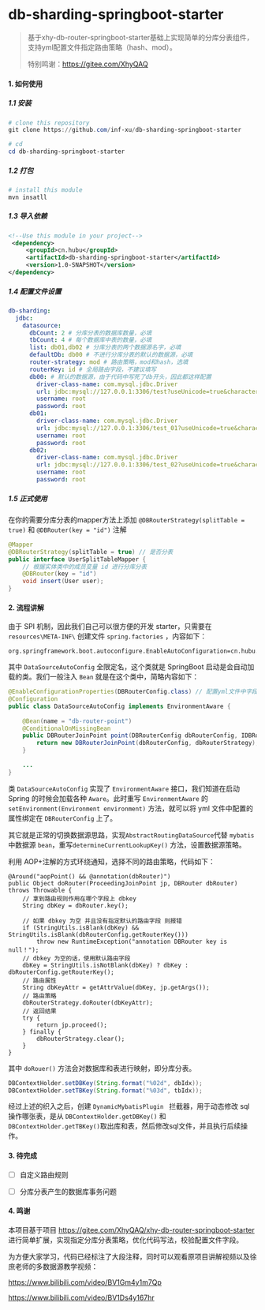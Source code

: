 # db-sharding-springboot-starter

> 基于xhy-db-router-springboot-starter基础上实现简单的分库分表组件，支持yml配置文件指定路由策略（hash、mod）。
>
> 特别鸣谢：https://gitee.com/XhyQAQ

#### 1. 如何使用

##### 1.1 安装

```powershell
# clone this repository
git clone https://github.com/inf-xu/db-sharding-springboot-starter

# cd
cd db-sharding-springboot-starter
```

##### 1.2 打包

```powershell
# install this module
mvn insatll
```

##### 1.3 导入依赖

```xml
<!--Use this module in your project-->
 <dependency>
     <groupId>cn.hubu</groupId>
     <artifactId>db-sharding-springboot-starter</artifactId>
     <version>1.0-SNAPSHOT</version>
</dependency>
```

##### 1.4 配置文件设置

```yml
db-sharding:
  jdbc:
    datasource:
      dbCount: 2 # 分库分表的数据库数量，必填
      tbCount: 4 # 每个数据库中表的数量，必填
      list: db01,db02 # 分库分表的两个数据源名字，必填
      defaultDb: db00 # 不进行分库分表的默认的数据源，必填
      router-strategy: mod # 路由策略，mod和hash，选填
      routerKey: id # 全局路由字段，不建议填写
      db00: # 默认的数据源，由于代码中写死了db开头，因此都这样配置
        driver-class-name: com.mysql.jdbc.Driver
        url: jdbc:mysql://127.0.0.1:3306/test?useUnicode=true&characterEncoding=UTF-8&serverTimezone=Asia/Shanghai
        username: root
        password: root
      db01:
        driver-class-name: com.mysql.jdbc.Driver
        url: jdbc:mysql://127.0.0.1:3306/test_01?useUnicode=true&characterEncoding=UTF-8&serverTimezone=Asia/Shanghai
        username: root
        password: root
      db02:
        driver-class-name: com.mysql.jdbc.Driver
        url: jdbc:mysql://127.0.0.1:3306/test_02?useUnicode=true&characterEncoding=UTF-8&serverTimezone=Asia/Shanghai
        username: root
        password: root
```

##### 1.5 正式使用

在你的需要分库分表的mapper方法上添加 `@DBRouterStrategy(splitTable = true)` 和 `@DBRouter(key = "id")` 注解

```java
@Mapper
@DBRouterStrategy(splitTable = true) // 是否分表
public interface UserSplitTableMapper {
    // 根据实体类中的成员变量 id 进行分库分表
    @DBRouter(key = "id")
    void insert(User user);
}
```



#### 2. 流程讲解

由于 SPI 机制，因此我们自己可以很方便的开发 starter，只需要在 `resources\META-INF\` 创建文件 `spring.factories` ，内容如下：

```properties
org.springframework.boot.autoconfigure.EnableAutoConfiguration=cn.hubu.config.DataSourceAutoConfig
```

其中 `DataSourceAutoConfig` 全限定名，这个类就是 SpringBoot 启动是会自动加载的类。我们一般注入 `Bean` 就是在这个类中，简略内容如下：

```java
@EnableConfigurationProperties(DBRouterConfig.class) // 配置yml文件中字段的格式
@Configuration
public class DataSourceAutoConfig implements EnvironmentAware {
    
    @Bean(name = "db-router-point")
    @ConditionalOnMissingBean
    public DBRouterJoinPoint point(DBRouterConfig dbRouterConfig, IDBRouterStrategy dbRouterStrategy) {
        return new DBRouterJoinPoint(dbRouterConfig, dbRouterStrategy);
    }
    
    ...
}
```

类 `DataSourceAutoConfig` 实现了 `EnvironmentAware` 接口，我们知道在启动 Spring 的时候会加载各种 `Aware`。此时重写 `EnvironmentAware` 的 ` setEnvironment(Environment environment)` 方法，就可以将 yml 文件中配置的属性绑定在 `DBRouterConfig` 上了。

其它就是正常的切换数据源思路，实现`AbstractRoutingDataSource`代替 `mybatis` 中数据源 `bean`，重写`determineCurrentLookupKey()` 方法，设置数据源策略。

利用 AOP+注解的方式环绕通知，选择不同的路由策略，代码如下：

```
@Around("aopPoint() && @annotation(dbRouter)")
public Object doRouter(ProceedingJoinPoint jp, DBRouter dbRouter) throws Throwable {
    // 拿到路由规则作用在哪个字段上 dbkey
    String dbKey = dbRouter.key();

    // 如果 dbkey 为空 并且没有指定默认的路由字段 则报错
    if (StringUtils.isBlank(dbKey) && StringUtils.isBlank(dbRouterConfig.getRouterKey())) 
    	throw new RuntimeException("annotation DBRouter key is null！");
    // dbkey 为空的话，使用默认路由字段
    dbKey = StringUtils.isNotBlank(dbKey) ? dbKey : dbRouterConfig.getRouterKey();
    // 路由属性
    String dbKeyAttr = getAttrValue(dbKey, jp.getArgs());
    // 路由策略
    dbRouterStrategy.doRouter(dbKeyAttr);
    // 返回结果
    try {
    	return jp.proceed();
    } finally {
    	dbRouterStrategy.clear();
    }
}
```

其中 `doRouer()` 方法会对数据库和表进行映射，即分库分表。

```java
DBContextHolder.setDBKey(String.format("%02d", dbIdx));
DBContextHolder.setTBKey(String.format("%03d", tbIdx));
```

经过上述的织入之后，创建 `DynamicMybatisPlugin ` 拦截器，用于动态修改 sql 操作哪张表，是从 `DBContextHolder.getDBKey()` 和 ``DBContextHolder.getTBKey()``取出库和表，然后修改sql文件，并且执行后续操作。



#### 3. 待完成

- [ ] 自定义路由规则
- [ ] 分库分表产生的数据库事务问题



#### 4. 鸣谢

本项目基于项目 https://gitee.com/XhyQAQ/xhy-db-router-springboot-starter 进行简单扩展，实现指定分库分表策略，优化代码写法，校验配置文件字段。

为方便大家学习，代码已经标注了大段注释，同时可以观看原项目讲解视频以及徐庶老师的多数据源教学视频：

https://www.bilibili.com/video/BV1Gm4y1m7Qp

https://www.bilibili.com/video/BV1Ds4y167hr